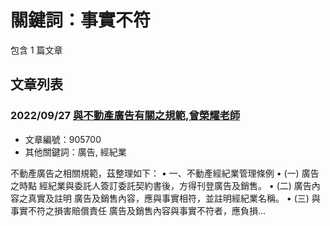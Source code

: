 # 關鍵詞：事實不符

包含 1 篇文章

## 文章列表

### 2022/09/27 [與不動產廣告有關之規範,曾榮耀老師](../../articles/905700_%E8%88%87%E4%B8%8D%E5%8B%95%E7%94%A2%E5%BB%A3%E5%91%8A%E6%9C%89%E9%97%9C%E4%B9%8B%E8%A6%8F%E7%AF%84%2C%E6%9B%BE%E6%A6%AE%E8%80%80%E8%80%81%E5%B8%AB.md)
- 文章編號：905700
- 其他關鍵詞：廣告, 經紀業

不動產廣告之相關規範，茲整理如下： • 一、不動產經紀業管理條例 • (一) 廣告之時點 經紀業與委託人簽訂委託契約書後，方得刊登廣告及銷售。 • (二) 廣告內容之真實及註明 廣告及銷售內容，應與事實相符，並註明經紀業名稱。 • (三) 與事實不符之損害賠償責任 廣告及銷售內容與事實不符者，應負損...
